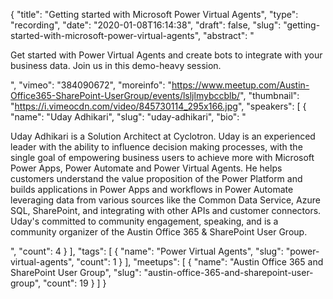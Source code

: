 {
  "title": "Getting started with Microsoft Power Virtual Agents",
  "type": "recording",
  "date": "2020-01-08T16:14:38",
  "draft": false,
  "slug": "getting-started-with-microsoft-power-virtual-agents",
  "abstract": "<p>Get started with Power Virtual Agents and create bots to integrate with your business data. Join us in this demo-heavy session.</p>",
  "vimeo": "384090672",
  "moreinfo": "https://www.meetup.com/Austin-Office365-SharePoint-UserGroup/events/lsljlmybccblb/",
  "thumbnail": "https://i.vimeocdn.com/video/845730114_295x166.jpg",
  "speakers": [
    {
      "name": "Uday Adhikari",
      "slug": "uday-adhikari",
      "bio": "<p>Uday Adhikari is a Solution Architect at Cyclotron. Uday is an experienced leader with the ability to influence decision making processes, with the single goal of empowering business users to achieve more with Microsoft Power Apps, Power Automate and Power Virtual Agents. He helps customers understand the value proposition of the Power Platform and builds applications in Power Apps and workflows in Power Automate leveraging data from various sources like the Common Data Service, Azure SQL, SharePoint, and integrating with other APIs and customer connectors. Uday's committed to community engagement, speaking, and is a community organizer of the Austin Office 365 & SharePoint User Group.</p>",
      "count": 4
    }
  ],
  "tags": [
    {
      "name": "Power Virtual Agents",
      "slug": "power-virtual-agents",
      "count": 1
    }
  ],
  "meetups": [
    {
      "name": "Austin Office 365 and SharePoint User Group",
      "slug": "austin-office-365-and-sharepoint-user-group",
      "count": 19
    }
  ]
}